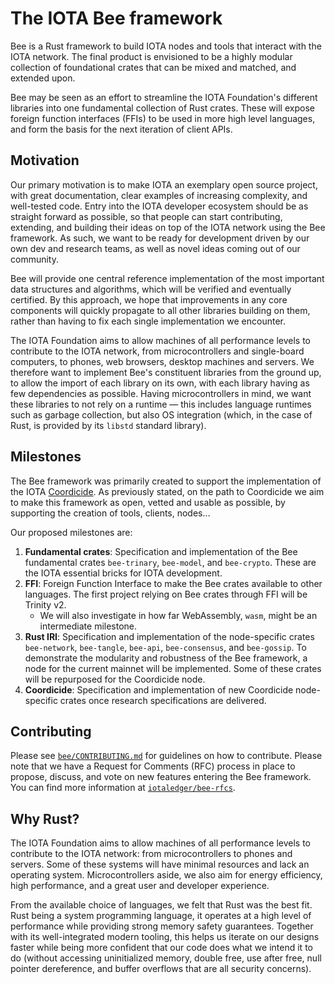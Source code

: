 # The IOTA Bee framework

Bee is a Rust framework to build IOTA nodes and tools that interact with the IOTA network. The final product is envisioned to be a highly modular collection of foundational crates that can be mixed and matched, and extended upon.

Bee may be seen as an effort to streamline the IOTA Foundation's different libraries into one fundamental collection of Rust crates. These will expose foreign function interfaces (FFIs) to be used in more high level languages, and form the basis for the next iteration of client APIs.

## Motivation

Our primary motivation is to make IOTA an exemplary open source project, with
great documentation, clear examples of increasing complexity, and well-tested
code. Entry into the IOTA developer ecosystem should be as straight forward as
possible, so that people can start contributing, extending, and building their
ideas on top of the IOTA network using the Bee framework. As such, we want to
be ready for development driven by our own dev and research teams, as well as
novel ideas coming out of our community.

Bee will provide one central reference implementation of the most important
data structures and algorithms, which will be verified and eventually
certified. By this approach, we hope that improvements in any core components
will quickly propagate to all other libraries building on them, rather than
having to fix each single implementation we encounter.

The IOTA Foundation aims to allow machines of all performance levels to
contribute to the IOTA network, from microcontrollers and single-board
computers, to phones, web browsers, desktop machines and servers. We therefore
want to implement Bee's constituent libraries from the ground up, to allow the
import of each library on its own, with each library having as few dependencies
as possible. Having microcontrollers in mind, we want these libraries to not
rely on a runtime — this includes language runtimes such as garbage
collection, but also OS integration (which, in the case of Rust, is provided by
its `libstd` standard library). 

## Milestones

The Bee framework was primarily created to support the implementation of the
IOTA [Coordicide](https://coordicide.iota.org/). As previously stated, on the
path to Coordicide we aim to make this framework as open, vetted and usable as
possible, by supporting the creation of tools, clients, nodes…

Our proposed milestones are:

1. **Fundamental crates**: Specification and implementation of the Bee fundamental crates `bee-trinary`, `bee-model`, and `bee-crypto`. These are the IOTA essential bricks for IOTA development.
2. **FFI**: Foreign Function Interface to make the Bee crates available to other languages. The first project relying on Bee crates through FFI will be Trinity v2.
    + We will also investigate in how far WebAssembly, `wasm`, might be an intermediate milestone.
3. **Rust IRI**: Specification and implementation of the node-specific crates `bee-network`, `bee-tangle`, `bee-api`, `bee-consensus`, and `bee-gossip`. To demonstrate the modularity and robustness of the Bee framework, a node for the current mainnet will be implemented. Some of these crates will be repurposed for the Coordicide node.
4. **Coordicide**: Specification and implementation of new Coordicide node-specific crates once research specifications are delivered.

## Contributing

Please see
[`bee/CONTRIBUTING.md`](https://github.com/iotaledger/bee/blob/master/CONTRIBUTING.md)
for guidelines on how to contribute. Please note that we have a Request for
Comments (RFC) process in place to propose, discuss, and vote on new features
entering the Bee framework. You can find more information at
[`iotaledger/bee-rfcs`](https://github.com/iotaledger/bee-rfcs/).

## Why Rust?

The IOTA Foundation aims to allow machines of all performance levels to
contribute to the IOTA network: from microcontrollers to phones and servers.
Some of these systems will have minimal resources and lack an operating system.
Microcontrollers aside, we also aim for energy efficiency, high performance,
and a great user and developer experience.

From the available choice of languages, we felt that Rust was the best fit.
Rust being a system programming language, it operates at a high level of
performance while providing strong memory safety guarantees. Together with its
well-integrated modern tooling, this helps us iterate on our designs faster
while being more confident that our code does what we intend it to do (without
accessing uninitialized memory, double free, use after free, null pointer
dereference, and buffer overflows that are all security concerns).
